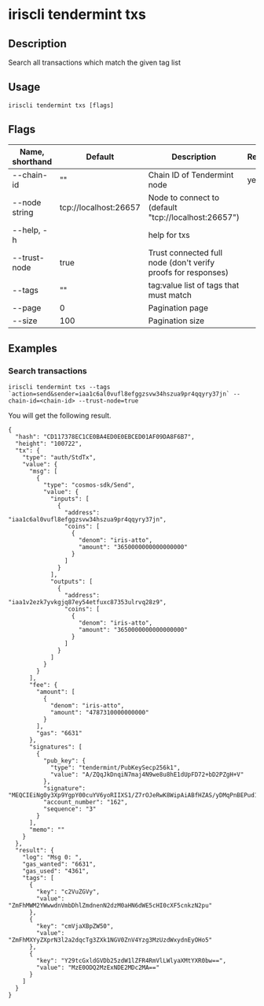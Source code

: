 # iriscli tendermint txs

## Description

Search all transactions which match the given tag list

## Usage

```
iriscli tendermint txs [flags]

```

## Flags

| Name, shorthand | Default              |Description                                                             | Required     |
| --------------- | -------------------- | --------------------------------------------------------- | -------- |
| --chain-id      | ""                   | Chain ID of Tendermint node   | yes     |
| --node string   | tcp://localhost:26657| Node to connect to (default "tcp://localhost:26657")  |
| --help, -h      |                      | 	help for txs|    |
| --trust-node    | true                 | Trust connected full node (don't verify proofs for responses)     |          |
| --tags          | ""                   | tag:value list of tags that must match     |          |
| --page          | 0                    | Pagination page     |          |
| --size          | 100                  | Pagination size     |          |

## Examples

### Search transactions

```shell
iriscli tendermint txs --tags `action=send&sender=iaa1c6al0vufl8efggzsvw34hszua9pr4qqyry37jn` --chain-id=<chain-id> --trust-node=true
```

You will get the following result.

```
{
  "hash": "CD117378EC1CE0BA4ED0E0EBCED01AF09DA8F6B7",
  "height": "100722",
  "tx": {
    "type": "auth/StdTx",
    "value": {
      "msg": [
        {
          "type": "cosmos-sdk/Send",
          "value": {
            "inputs": [
              {
                "address": "iaa1c6al0vufl8efggzsvw34hszua9pr4qqyry37jn",
                "coins": [
                  {
                    "denom": "iris-atto",
                    "amount": "3650000000000000000"
                  }
                ]
              }
            ],
            "outputs": [
              {
                "address": "iaa1v2ezk7yvkgjq87ey54etfuxc87353ulrvq28z9",
                "coins": [
                  {
                    "denom": "iris-atto",
                    "amount": "3650000000000000000"
                  }
                ]
              }
            ]
          }
        }
      ],
      "fee": {
        "amount": [
          {
            "denom": "iris-atto",
            "amount": "4787310000000000"
          }
        ],
        "gas": "6631"
      },
      "signatures": [
        {
          "pub_key": {
            "type": "tendermint/PubKeySecp256k1",
            "value": "A/ZQqJkDnqiN7maj4N9we8u8hE1dUpFD72+bD2PZgH+V"
          },
          "signature": "MEQCIEiNg0y3Xp9YgpY00cuYV6yoRIIXS1/Z7rOJeRwK8WipAiABfHZAS/yDMqPnBEPud1eJX8cZ6hhex1C7CGq286oclw==",
          "account_number": "162",
          "sequence": "3"
        }
      ],
      "memo": ""
    }
  },
  "result": {
    "log": "Msg 0: ",
    "gas_wanted": "6631",
    "gas_used": "4361",
    "tags": [
      {
        "key": "c2VuZGVy",
        "value": "ZmFhMWM2YWwwdnVmbDhlZmdnenN2dzM0aHN6dWE5cHI0cXF5cnkzN2pu"
      },
      {
        "key": "cmVjaXBpZW50",
        "value": "ZmFhMXYyZXprN3l2a2dqcTg3ZXk1NGV0ZnV4Yzg3MzUzdWxydnEyOHo5"
      },
      {
        "key": "Y29tcGxldGVDb25zdW1lZFR4RmVlLWlyaXMtYXR0bw==",
        "value": "MzE0ODQ2MzExNDE2MDc2MA=="
      }
    ]
  }
}

```
